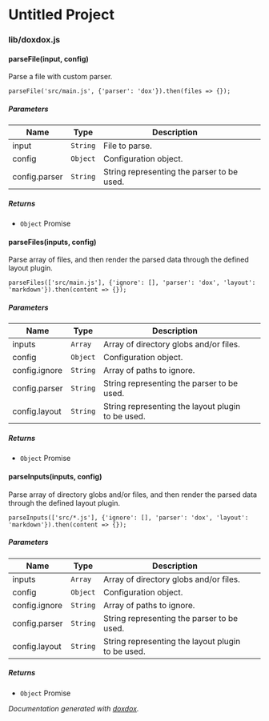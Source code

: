 # Untitled Project 



### lib/doxdox.js


#### parseFile(input, config) 

Parse a file with custom parser.

    parseFile('src/main.js', {'parser': 'dox'}).then(files => {});




##### Parameters

| Name | Type | Description |  |
| ---- | ---- | ----------- | -------- |
| input | `String`  | File to parse. | &nbsp; |
| config | `Object`  | Configuration object. | &nbsp; |
| config.parser | `String`  | String representing the parser to be used. | &nbsp; |




##### Returns


- `Object`  Promise



#### parseFiles(inputs, config) 

Parse array of files, and then render the parsed data through the defined layout plugin.

    parseFiles(['src/main.js'], {'ignore': [], 'parser': 'dox', 'layout': 'markdown'}).then(content => {});




##### Parameters

| Name | Type | Description |  |
| ---- | ---- | ----------- | -------- |
| inputs | `Array`  | Array of directory globs and/or files. | &nbsp; |
| config | `Object`  | Configuration object. | &nbsp; |
| config.ignore | `String`  | Array of paths to ignore. | &nbsp; |
| config.parser | `String`  | String representing the parser to be used. | &nbsp; |
| config.layout | `String`  | String representing the layout plugin to be used. | &nbsp; |




##### Returns


- `Object`  Promise



#### parseInputs(inputs, config) 

Parse array of directory globs and/or files, and then render the parsed data through the defined layout plugin.

    parseInputs(['src/*.js'], {'ignore': [], 'parser': 'dox', 'layout': 'markdown'}).then(content => {});




##### Parameters

| Name | Type | Description |  |
| ---- | ---- | ----------- | -------- |
| inputs | `Array`  | Array of directory globs and/or files. | &nbsp; |
| config | `Object`  | Configuration object. | &nbsp; |
| config.ignore | `String`  | Array of paths to ignore. | &nbsp; |
| config.parser | `String`  | String representing the parser to be used. | &nbsp; |
| config.layout | `String`  | String representing the layout plugin to be used. | &nbsp; |




##### Returns


- `Object`  Promise




*Documentation generated with [doxdox](https://github.com/neogeek/doxdox).*
